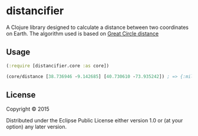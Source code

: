 # distancifier

A Clojure library designed to calculate a distance between two coordinates on Earth.
The algorithm used is based on [Great Circle distance](https://en.wikipedia.org/wiki/Great-circle%5Fdistance)

## Usage

``` clojure
(:require [distancifier.core :as core])

(core/distance [38.736946 -9.142685] [40.730610 -73.935242]) ; => {:miles 3364.6154140785607, :kms 5414.824255526726}
```

## License

Copyright © 2015

Distributed under the Eclipse Public License either version 1.0 or (at
your option) any later version.
